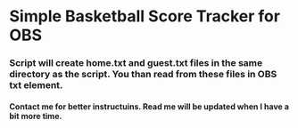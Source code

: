 # Simple Basketball Score Tracker for OBS

### Script will create home.txt and guest.txt files in the same directory as the script. You than read from these files in OBS txt element.
#### Contact me for better instructuins. Read me will be updated when I have a bit more time.
